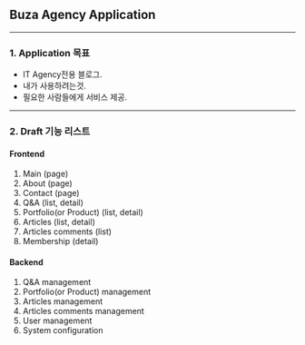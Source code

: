 ## Buza Agency Application

---
### 1. Application 목표
* IT Agency전용 블로그.
* 내가 사용하려는것.
* 필요한 사람들에게 서비스 제공.
---
### 2. Draft 기능 리스트
#### Frontend
1. Main (page)
2. About (page)
3. Contact (page)
4. Q&A (list, detail)
5. Portfolio(or Product) (list, detail)
6. Articles (list, detail)
7. Articles comments (list)
8. Membership (detail)

#### Backend
1. Q&A management
2. Portfolio(or Product) management
3. Articles management
4. Articles comments management
5. User management
6. System configuration
    
    